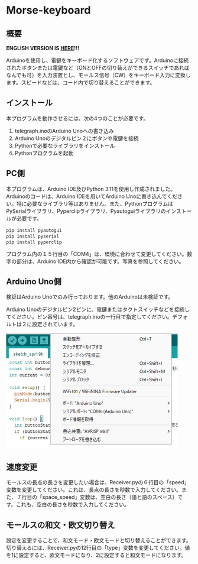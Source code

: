 # Morse-keyboard
## 概要

**ENGLISH VERSION IS [HERE](README.md)!!!**

Arduinoを使用し、電鍵をキーボード化するソフトウェアです。Arduinoに接続されたボタンまたは電鍵など（ONとOFFの切り替えができるスイッチであればなんでも可）を入力装置とし、モールス信号（CW）をキーボード入力に変換します。スピードなどは、コード内で切り替えることができます。

## インストール

本プログラムを動作させるには、次の4つのことが必要です。

1. telegraph.inoのArduino Unoへの書き込み
2. Arduino Unoのデジタルピン２にボタンや電鍵を接続
3. Pythonで必要なライブラリをインストール
4. Pythonプログラムを起動

## PC側

本プログラムは、Arduino IDE及びPython 3.11を使用し作成されました。Arduinoのコードは、Arduino IDEを用いてArduino Unoに書き込んでください。特に必要なライブラリ等はありません。また、PythonプログラムはPySerialライブラリ、Pyperclipライブラリ、Pyautoguiライブラリのインストールが必要です。

```
pip install pyautogui
pip install pyserial
pip install pyperclip
```

プログラム内の１５行目の「COM4」は、環境に合わせて変更してください。数字の部分は、Arduino IDE内から確認が可能です。写真を参照してください。

## Arduino Uno側

検証はArduino Unoでのみ行っております。他のArduinoは未検証です。

Arduino Unoのデジタルピン2ピンに、電鍵またはタクトスイッチなどを接続してください。ピン番号は、telegraph.inoの一行目で指定してください。デフォルトは２に設定されています。


![Arduino-IDE](/arduino-ide.jpg) 

## 速度変更

モールスの長点の長さを変更したい場合は、Receiver.pyの６行目の「speed」変数を変更してください。これは、長点の長さを秒数で入力してください。また、７行目の「space_speed」変数は、空白の長さ（語と語のスペース）です。これも、空白の長さを秒数で入力してください。

## モールスの和文・欧文切り替え

設定を変更することで、和文モード・欧文モードと切り替えることができます。切り替えるには、Receiver.pyの12行目の「type」変数を変更してください。値を1に設定すると、欧文モードになり、2に設定すると和文モードになります。
